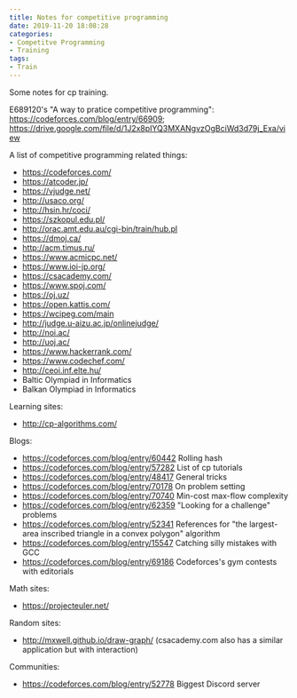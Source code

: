 ```yaml
---
title: Notes for competitive programming
date: 2019-11-20 18:08:28
categories:
- Competitve Programming
- Training
tags: 
- Train
---
```


Some notes for cp training.

<!--more-->

E689120's "A way to pratice competitive programming": 
https://codeforces.com/blog/entry/66909;
https://drive.google.com/file/d/1J2x8pIYQ3MXANgvzOgBciWd3d79j_Exa/view

A list of competitive programming related things:
- https://codeforces.com/
- https://atcoder.jp/
- https://vjudge.net/
- http://usaco.org/
- http://hsin.hr/coci/
- https://szkopul.edu.pl/
- http://orac.amt.edu.au/cgi-bin/train/hub.pl
- https://dmoj.ca/
- http://acm.timus.ru/
- https://www.acmicpc.net/
- https://www.ioi-jp.org/
- https://csacademy.com/
- https://www.spoj.com/
- https://oj.uz/
- https://open.kattis.com/
- https://wcipeg.com/main
- http://judge.u-aizu.ac.jp/onlinejudge/
- http://noi.ac/
- http://uoj.ac/
- https://www.hackerrank.com/
- https://www.codechef.com/
- http://ceoi.inf.elte.hu/
- Baltic Olympiad in Informatics
- Balkan Olympiad in Informatics

Learning sites:
- http://cp-algorithms.com/

Blogs:
- https://codeforces.com/blog/entry/60442 Rolling hash
- https://codeforces.com/blog/entry/57282 List of cp tutorials
- https://codeforces.com/blog/entry/48417 General tricks
- https://codeforces.com/blog/entry/70178 On problem setting
- https://codeforces.com/blog/entry/70740 Min-cost max-flow complexity
- https://codeforces.com/blog/entry/62359 "Looking for a challenge" problems
- https://codeforces.com/blog/entry/52341 References for "the largest-area inscribed triangle in a convex polygon" algorithm
- https://codeforces.com/blog/entry/15547 Catching silly mistakes with GCC
- https://codeforces.com/blog/entry/69186 Codeforces's gym contests with editorials


Math sites:
- https://projecteuler.net/

Random sites:
- http://mxwell.github.io/draw-graph/    (csacademy.com also has a similar application but with interaction)

Communities:
- https://codeforces.com/blog/entry/52778   Biggest Discord server
